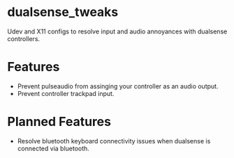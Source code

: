# dualsense_tweaks
Udev and X11 configs to resolve input and audio annoyances with dualsense controllers.

# Features
- Prevent pulseaudio from assinging your controller as an audio output.
- Prevent controller trackpad input.

# Planned Features
- Resolve bluetooth keyboard connectivity issues when dualsense is connected via bluetooth.

